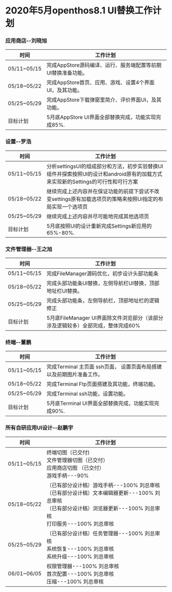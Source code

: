 # 2020年5月openthos8.1 UI替换工作计划

### 应用商店--刘晓旭
时间|工作计划
---|---
05/11~05/15|完成AppStore源码编译、运行、服务端配置等前期UI替换准备功能。
05/18~05/22|完成AppStore首页、应用、游戏、设置4个界面UI，及其功能。
05/25~05/29|完成AppStore下载弹窗里简介、评价界面UI，及其功能。
目标计划|5月底AppStore UI界面全部替换完成，功能实现完成85%.

### 设置--罗浩
时间|工作计划
---|---
05/11~05/15|分析settingsUI的组成部分和方法，初步实验替换UI组件并探索按照UI的设计和android原有的加载方式来实现新的Settings的可行性和可行方案
05/18~05/22|继续完成上述内容并在保证功能的前提下尝试不改变settings原有加载选项页的策略来按照UI指定的布局实现一个选项页
05/25~05/29|继续完成上述内容并尽可能地完成其他选项页
目标计划|5月底按照UI的设计重新完成Settings新应用的65%-80%.

### 文件管理器--王之旭
时间|工作计划
---|---
05/11~05/15|完成FileManager源码优化，初步设计头部功能条
05/18~05/22|完成头部功能条UI替换，左侧导航栏UI替换，顶部地址栏UI替换。
05/25~05/29|完成头部功能条，左侧导航栏，顶部地址栏的逻辑修正
目标计划|5月底FileManager UI界面除文件浏览部分（该部分涉及逻辑较多）全部完成，整体完成60%

### 终端--董鹏
 时间|工作计划  
 ---|---  
 05/11~05/15|完成Terminal 主页面 ssh页面， 设置页面布局搭建以及前期图片准备工作。  
 05/18~05/22|完成Terminal Ftp页面搭建及其功能，终端功能。  
 05/25~05/29|完成Terminal ssh功能，设置功能。  
 目标计划|5月底Terminal UI界面全部替换完成，功能实现完成90%.

### 所有自研应用UI设计--赵鹏宇
时间|工作计划
---|---
 05/11~05/15| 终端切图（已交付) <br />文件管理器切图（已交付）<br />应用商店切图 （已交付）<br />游戏手柄---90%
 05/18~05/22|（已有部分设计稿）游戏手柄---100% 刘总审核<br />（已有部分设计稿）文本编辑器更新---100% 刘总审核<br />（已有部分设计稿）浏览器更新---100% 刘总审核<br />打印服务---100% 刘总审核
 05/25~05/29|（已有部分设计稿）任务管理器---100% 刘总审核<br />系统恢复---100% 刘总审核<br />系统升级---100% 刘总审核
 06/01~06/05| 权限管理器---100% 刘总审核<br />首次配置---100% 刘总审核<br />压缩---100% 刘总审核








